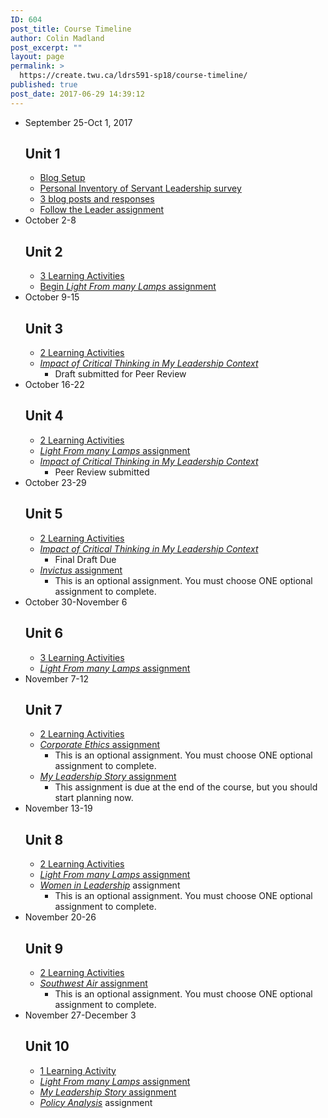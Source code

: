 ```yaml
---
ID: 604
post_title: Course Timeline
author: Colin Madland
post_excerpt: ""
layout: page
permalink: >
  https://create.twu.ca/ldrs591-sp18/course-timeline/
published: true
post_date: 2017-06-29 14:39:12
---
```

<!--themify_builder_static-->

<ul> <li id="timeline-0">
 September 25-Oct 1, 2017 
 
 <h2>Unit 1</h2> <ul><li><a href="https://create.twu.ca/orientation/wordpress-set-up/" target="_blank" rel="noopener">Blog Setup</a></li><li><a href="https://create.twu.ca/ldrs591-sp18/personal-inventory-of-servant-leadership-survey/" target="_blank" rel="noopener">Personal Inventory of Servant Leadership survey</a></li><li><a href="https://create.twu.ca/ldrs591-sp18/unit-1/unit-1-learning-activities/" target="_blank" rel="noopener">3 blog posts and responses</a></li><li><a href="https://wp.me/P8MZbQ-U" target="_blank" rel="noopener">Follow the Leader assignment</a></li></ul> 
 </li>
 <li id="timeline-1">
 October 2-8 
 
 <h2>Unit 2</h2> <ul><li><a href="https://create.twu.ca/ldrs591-sp18/unit-2-themes-theories-and-concepts/unit-2-learning-activities/" target="_blank" rel="noopener">3 Learning Activities</a></li><li><a href="https://wp.me/P8MZbQ-4Z" target="_blank" rel="noopener">Begin <em>Light From many Lamps</em> assignment</a></li></ul> 
 </li>
 <li id="timeline-2">
 October 9-15 
 
 <h2>Unit 3</h2> <ul><li><a href="https://create.twu.ca/ldrs591-sp18/unit-3/unit-3-learning-activities/" target="_blank" rel="noopener">2 Learning Activities</a></li><li><a href="https://create.twu.ca/ldrs591-sp18/critical-thinking/" target="_blank" rel="noopener"><em>Impact of Critical Thinking in My Leadership Context</em></a><ul><li>Draft submitted for Peer Review</li></ul></li></ul> 
 </li>
 <li id="timeline-3">
 October 16-22 
 
 <h2>Unit 4</h2> <ul><li><a href="https://create.twu.ca/ldrs591-sp18/unit-4/unit-4-learning-activities/" target="_blank" rel="noopener">2 Learning Activities</a></li><li><a href="https://wp.me/P8MZbQ-4Z" target="_blank" rel="noopener"><em>Light From many Lamps</em> assignment</a></li><li><a href="https://create.twu.ca/ldrs591-sp18/critical-thinking/" target="_blank" rel="noopener"><em>Impact of Critical Thinking in My Leadership Context</em></a> <ul><li>Peer Review submitted</li></ul></li></ul> 
 </li>
 <li id="timeline-4">
 October 23-29 
 
 <h2>Unit 5</h2> <ul><li><a href="https://create.twu.ca/ldrs591-sp18/unit-5/unit-5-learning-activity/" target="_blank" rel="noopener">2 Learning Activities</a></li><li><a href="https://create.twu.ca/ldrs591-sp18/critical-thinking/" target="_blank" rel="noopener"><em>Impact of Critical Thinking in My Leadership Context</em></a> <ul><li>Final Draft Due</li></ul></li><li><a href="https://wp.me/P8MZbQ-31" target="_blank" rel="noopener"><em>Invictus</em> assignment</a><ul><li>This is an optional assignment. You must choose ONE optional assignment to complete.</li></ul></li></ul> 
 </li>
 <li id="timeline-5">
 October 30-November 6 
 
 <h2>Unit 6</h2> <ul><li><a href="https://create.twu.ca/ldrs591-sp18/unit-6/unit-6-learning-activities/" target="_blank" rel="noopener">3 Learning Activities</a></li><li><a href="https://wp.me/P8MZbQ-4Z" target="_blank" rel="noopener"><em>Light From many Lamps</em> assignment</a></li></ul> 
 </li>
 <li id="timeline-6">
 November 7-12 
 
 <h2>Unit 7</h2> <ul><li><a href="https://create.twu.ca/ldrs591-sp18/unit-7-2/unit-7-learning-activities/" target="_blank" rel="noopener">2 Learning Activities</a></li><li><a href="https://create.twu.ca/ldrs591-sp18/corporate-ethics/" target="_blank" rel="noopener"><em>Corporate Ethics</em> assignment</a><ul><li>This is an optional assignment. You must choose ONE optional assignment to complete.</li></ul></li><li><a href="https://wp.me/P8MZbQ-4S" target="_blank" rel="noopener"><em>My Leadership Story</em> assignment</a><ul><li>This assignment is due at the end of the course, but you should start planning now.</li></ul></li></ul> 
 </li>
 <li id="timeline-7">
 November 13-19 
 
 <h2>Unit 8</h2> <ul><li><a href="https://create.twu.ca/ldrs591-sp18/unit-8/unit-8-learning-activities/" target="_blank" rel="noopener">2 Learning Activities</a></li><li><a href="https://wp.me/P8MZbQ-4Z" target="_blank" rel="noopener"><em>Light From many Lamps</em> assignment</a></li><li><a href="https://create.twu.ca/ldrs591-sp18/women-in-leadership/" target="_blank" rel="noopener"><em>Women in Leadership</em></a> assignment<ul><li>This is an optional assignment. You must choose ONE optional assignment to complete.</li></ul></li></ul> 
 </li>
 <li id="timeline-8">
 November 20-26 
 
 <h2>Unit 9</h2> <ul><li><a href="https://create.twu.ca/ldrs591-sp18/unit-9/unit-9-learning-activities/" target="_blank" rel="noopener">2 Learning Activities</a></li><li><a href="https://wp.me/P8MZbQ-5a" target="_blank" rel="noopener"><em>Southwest Air</em> assignment</a><ul><li>This is an optional assignment. You must choose ONE optional assignment to complete.</li></ul></li></ul> 
 </li>
 <li id="timeline-9">
 November 27-December 3 
 
 <h2>Unit 10</h2> <ul><li><a href="https://create.twu.ca/ldrs591-sp18/unit-10/unit-10-learning-activities/" target="_blank" rel="noopener">1 Learning Activity</a></li><li><a href="https://wp.me/P8MZbQ-4Z" target="_blank" rel="noopener"><em>Light From many Lamps</em> assignment</a></li><li><a href="https://wp.me/P8MZbQ-4S" target="_blank" rel="noopener"><em>My Leadership Story</em> assignment</a></li><li><a href="https://create.twu.ca/ldrs591-sp18/policy-analysis/"><em>Policy Analysis</em></a> assignment</li></ul> 
 </li>
 </ul>

<!--/themify_builder_static-->